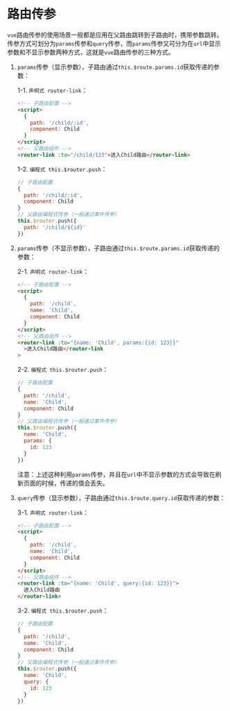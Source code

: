 # 路由传参

`vue`路由传参的使用场景一般都是应用在父路由跳转到子路由时，携带参数跳转。传参方式可划分为`params`传参和`query`传参，而`params`传参又可分为在`url`中显示参数和不显示参数两种方式，这就是`vue`路由传参的三种方式。

1. `params`传参（显示参数），子路由通过`this.$route.params.id`获取传递的参数：

   1-1. `声明式 router-link`：

   ```html
   <!-- 子路由配置 -->
   <script>
     {
       path: '/child/:id',
       component: Child
     }
   </script>
   <!-- 父路由组件 -->
   <router-link :to="/child/123">进入Child路由</router-link>
   ```

   1-2. `编程式 this.$router.push`：

   ```js
   // 子路由配置
   {
     path: '/child/:id',
     component: Child
   }
   // 父路由编程式传参（一般通过事件传参）
   this.$router.push({
     path: '/child/${id}'
   })
   ```

2. `params`传参（不显示参数），子路由通过`this.$route.params.id`获取传递的参数：

   2-1. `声明式 router-link`：

   ```html
   <!-- 子路由配置 -->
   <script>
     {
       path: '/child',
       name: 'Child',
       component: Child
     }
   </script>
   <!-- 父路由组件 -->
   <router-link :to="{name: 'Child', params:{id: 123}}"
     >进入Child路由</router-link
   >
   ```

   2-2. `编程式 this.$router.push`：

   ```js
   // 子路由配置
   {
     path: '/child',
     name: 'Child',
     component: Child
   }
   // 父路由编程式传参（一般通过事件传参）
   this.$router.push({
     name: 'Child',
     params: {
       id: 123
     }
   })
   ```

   注意：上述这种利用`params`传参，并且在`url`中不显示参数的方式会导致在刷新页面的时候，传递的值会丢失。

3. `query`传参（显示参数），子路由通过`this.$route.query.id`获取传递的参数：

   3-1. `声明式 router-link`：

   ```html
   <!-- 子路由配置 -->
   <script>
     {
       path: '/child',
       name: 'Child',
       component: Child
     }
   </script>
   <!-- 父路由组件 -->
   <router-link :to="{name: 'Child', query:{id: 123}}">
     进入Child路由
   </router-link>
   ```

   3-2. `编程式 this.$router.push`：

   ```js
   // 子路由配置
   {
     path: '/child',
     name: 'Child',
     component: Child
   }
   // 父路由编程式传参（一般通过事件传参）
   this.$router.push({
     name: 'Child',
     query: {
       id: 123
     }
   })
   ```

